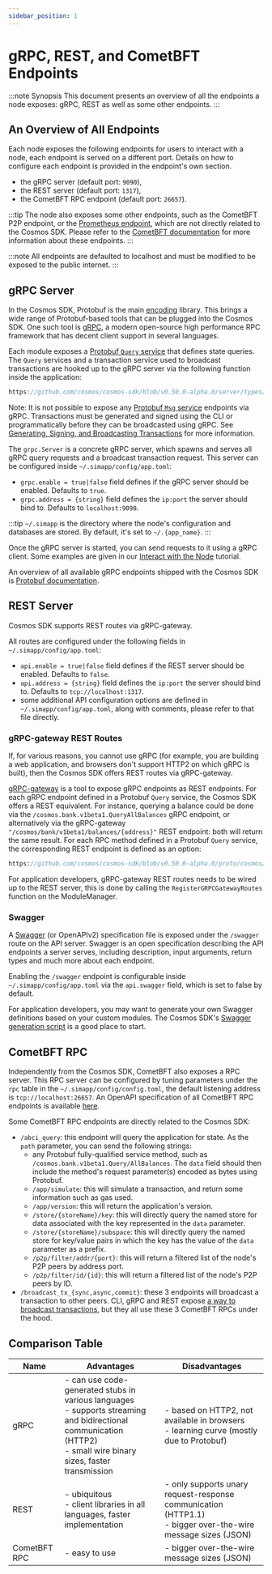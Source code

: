 ```yaml
---
sidebar_position: 1
---
```


# gRPC, REST, and CometBFT Endpoints

:::note Synopsis
This document presents an overview of all the endpoints a node exposes: gRPC, REST as well as some other endpoints.
:::

## An Overview of All Endpoints

Each node exposes the following endpoints for users to interact with a node, each endpoint is served on a different port. Details on how to configure each endpoint is provided in the endpoint's own section.

* the gRPC server (default port: `9090`),
* the REST server (default port: `1317`),
* the CometBFT RPC endpoint (default port: `26657`).

:::tip
The node also exposes some other endpoints, such as the CometBFT P2P endpoint, or the [Prometheus endpoint](https://docs.cometbft.com/v0.37/core/metrics), which are not directly related to the Cosmos SDK. Please refer to the [CometBFT documentation](https://docs.cometbft.com/v0.37/core/configuration) for more information about these endpoints.
:::

:::note
All endpoints are defaulted to localhost and must be modified to be exposed to the public internet.
:::

## gRPC Server

In the Cosmos SDK, Protobuf is the main [encoding](./05-encoding) library. This brings a wide range of Protobuf-based tools that can be plugged into the Cosmos SDK. One such tool is [gRPC](https://grpc.io), a modern open-source high performance RPC framework that has decent client support in several languages.

Each module exposes a [Protobuf `Query` service](../../build/building-modules/02-messages-and-queries.md#queries) that defines state queries. The `Query` services and a transaction service used to broadcast transactions are hooked up to the gRPC server via the following function inside the application:

```go reference
https://github.com/cosmos/cosmos-sdk/blob/v0.50.0-alpha.0/server/types/app.go#L46-L48
```

Note: It is not possible to expose any [Protobuf `Msg` service](../../build/building-modules/02-messages-and-queries.md#messages) endpoints via gRPC. Transactions must be generated and signed using the CLI or programmatically before they can be broadcasted using gRPC. See [Generating, Signing, and Broadcasting Transactions](../../user/run-node/03-txs.md) for more information.

The `grpc.Server` is a concrete gRPC server, which spawns and serves all gRPC query requests and a broadcast transaction request. This server can be configured inside `~/.simapp/config/app.toml`:

* `grpc.enable = true|false` field defines if the gRPC server should be enabled. Defaults to `true`.
* `grpc.address = {string}` field defines the `ip:port` the server should bind to. Defaults to `localhost:9090`.

:::tip
`~/.simapp` is the directory where the node's configuration and databases are stored. By default, it's set to `~/.{app_name}`.
:::

Once the gRPC server is started, you can send requests to it using a gRPC client. Some examples are given in our [Interact with the Node](../../user/run-node/02-interact-node.md#using-grpc) tutorial.

An overview of all available gRPC endpoints shipped with the Cosmos SDK is [Protobuf documentation](https://buf.build/cosmos/cosmos-sdk).

## REST Server

Cosmos SDK supports REST routes via gRPC-gateway.

All routes are configured under the following fields in `~/.simapp/config/app.toml`:

* `api.enable = true|false` field defines if the REST server should be enabled. Defaults to `false`.
* `api.address = {string}` field defines the `ip:port` the server should bind to. Defaults to `tcp://localhost:1317`.
* some additional API configuration options are defined in `~/.simapp/config/app.toml`, along with comments, please refer to that file directly.

### gRPC-gateway REST Routes

If, for various reasons, you cannot use gRPC (for example, you are building a web application, and browsers don't support HTTP2 on which gRPC is built), then the Cosmos SDK offers REST routes via gRPC-gateway.

[gRPC-gateway](https://grpc-ecosystem.github.io/grpc-gateway/) is a tool to expose gRPC endpoints as REST endpoints. For each gRPC endpoint defined in a Protobuf `Query` service, the Cosmos SDK offers a REST equivalent. For instance, querying a balance could be done via the `/cosmos.bank.v1beta1.QueryAllBalances` gRPC endpoint, or alternatively via the gRPC-gateway `"/cosmos/bank/v1beta1/balances/{address}"` REST endpoint: both will return the same result. For each RPC method defined in a Protobuf `Query` service, the corresponding REST endpoint is defined as an option:

```protobuf reference
https://github.com/cosmos/cosmos-sdk/blob/v0.50.0-alpha.0/proto/cosmos/bank/v1beta1/query.proto#L23-L30
```

For application developers, gRPC-gateway REST routes needs to be wired up to the REST server, this is done by calling the `RegisterGRPCGatewayRoutes` function on the ModuleManager.

### Swagger

A [Swagger](https://swagger.io/) (or OpenAPIv2) specification file is exposed under the `/swagger` route on the API server. Swagger is an open specification describing the API endpoints a server serves, including description, input arguments, return types and much more about each endpoint.

Enabling the `/swagger` endpoint is configurable inside `~/.simapp/config/app.toml` via the `api.swagger` field, which is set to false by default.

For application developers, you may want to generate your own Swagger definitions based on your custom modules.
The Cosmos SDK's [Swagger generation script](https://github.com/cosmos/cosmos-sdk/blob/v0.50.0-alpha.0/scripts/protoc-swagger-gen.sh) is a good place to start.

## CometBFT RPC

Independently from the Cosmos SDK, CometBFT also exposes a RPC server. This RPC server can be configured by tuning parameters under the `rpc` table in the `~/.simapp/config/config.toml`, the default listening address is `tcp://localhost:26657`. An OpenAPI specification of all CometBFT RPC endpoints is available [here](https://docs.cometbft.com/main/rpc/).

Some CometBFT RPC endpoints are directly related to the Cosmos SDK:

* `/abci_query`: this endpoint will query the application for state. As the `path` parameter, you can send the following strings:
    * any Protobuf fully-qualified service method, such as `/cosmos.bank.v1beta1.Query/AllBalances`. The `data` field should then include the method's request parameter(s) encoded as bytes using Protobuf.
    * `/app/simulate`: this will simulate a transaction, and return some information such as gas used.
    * `/app/version`: this will return the application's version.
    * `/store/{storeName}/key`: this will directly query the named store for data associated with the key represented in the `data` parameter.
    * `/store/{storeName}/subspace`: this will directly query the named store for key/value pairs in which the key has the value of the `data` parameter as a prefix.
    * `/p2p/filter/addr/{port}`: this will return a filtered list of the node's P2P peers by address port.
    * `/p2p/filter/id/{id}`: this will return a filtered list of the node's P2P peers by ID.
* `/broadcast_tx_{sync,async,commit}`: these 3 endpoints will broadcast a transaction to other peers. CLI, gRPC and REST expose [a way to broadcast transactions](./01-transactions.md#broadcasting-the-transaction), but they all use these 3 CometBFT RPCs under the hood.

## Comparison Table

| Name           | Advantages                                                                                                                                                            | Disadvantages                                                                                                 |
| -------------- | --------------------------------------------------------------------------------------------------------------------------------------------------------------------- | ------------------------------------------------------------------------------------------------------------- |
| gRPC           | - can use code-generated stubs in various languages <br /> - supports streaming and bidirectional communication (HTTP2) <br /> - small wire binary sizes, faster transmission | - based on HTTP2, not available in browsers <br /> - learning curve (mostly due to Protobuf)                      |
| REST           | - ubiquitous <br/> - client libraries in all languages, faster implementation <br />                                                                                        | - only supports unary request-response communication (HTTP1.1) <br/> - bigger over-the-wire message sizes (JSON) |
| CometBFT RPC | - easy to use                                                                                                                                                         | - bigger over-the-wire message sizes (JSON)                                                                   |

